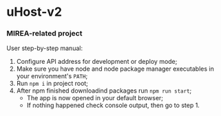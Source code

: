 # uHost-v2
### MIREA-related project

User step-by-step manual:
1. Configure API address for development or deploy mode;
2. Make sure you have node and node package manager executables in your environment's `PATH`;
3. Run `npm i` in project root;
4. After npm finished downloadind packages run `npm run start`;
    - The app is now opened in your default browser;
    - If nothing happened check console output, then go to step 1.
